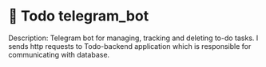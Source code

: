 # 🤖 Todo telegram_bot

Description:
Telegram bot for managing, tracking and deleting to-do tasks. I sends http requests to Todo-backend application which is responsible for communicating with database.
